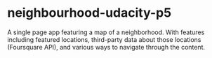 # neighbourhood-udacity-p5
A single page app featuring a map of a neighborhood. With features including featured locations, third-party data about those locations (Foursquare API), and various ways to navigate through the content.
